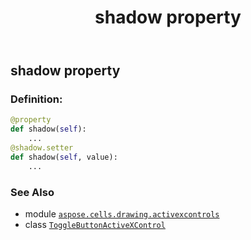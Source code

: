 ﻿---
title: shadow property
second_title: Aspose.Cells for Python via .NET API References
description: 
type: docs
weight: 230
url: /aspose.cells.drawing.activexcontrols/togglebuttonactivexcontrol/shadow/
is_root: false
---

## shadow property

### Definition:
```python
@property
def shadow(self):
    ...
@shadow.setter
def shadow(self, value):
    ...
```

### See Also
* module [`aspose.cells.drawing.activexcontrols`](../../)
* class [`ToggleButtonActiveXControl`](/cells/python-net/aspose.cells.drawing.activexcontrols/togglebuttonactivexcontrol)

